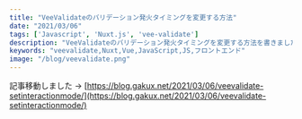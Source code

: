```yaml
---
title: "VeeValidateのバリデーション発火タイミングを変更する方法"
date: "2021/03/06"
tags: ['Javascript', 'Nuxt.js', 'vee-validate']
description: "VeeValidateのバリデーション発火タイミングを変更する方法を書きました。"
keywords: "veevalidate,Nuxt,Vue,JavaScript,JS,フロントエンド"
image: "/blog/veevalidate.png"
---
```


記事移動しました → [https://blog.gakux.net/2021/03/06/veevalidate-setinteractionmode/](https://blog.gakux.net/2021/03/06/veevalidate-setinteractionmode/)